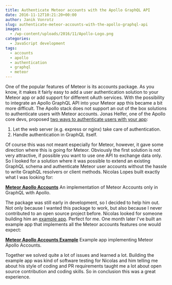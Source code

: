 ```yaml
---
title: Authenticate Meteor accounts with the Apollo GraphQL API
date: 2016-11-12T10:21:20+00:00
author: Janik Vonrotz
slug: authenticate-meteor-accounts-with-the-apollo-graphql-api
images:
  - /wp-content/uploads/2016/11/Apollo-Logo.png
categories:
  - JavaScript development
tags:
  - accounts
  - apollo
  - authentication
  - graphql
  - meteor
---
```

One of the popular features of Meteor is its accounts package. As you know, it makes it fairly easy to add a user authentication solution to your Meteor app or add support for different oAuth services. With the possibility to integrate an Apollo GraphQL API into your Meteor app this became a bit more difficult. The Apollo stack does not support an out of the box solutions to authenticate users with Meteor accounts. Jonas Helfer, one of the Apollo core devs, proposed [two ways to authenticate users with your app](https://dev-blog.apollodata.com/a-guide-to-authentication-in-graphql-e002a4039d1):
<!--more-->

1. Let the web server (e.g. express or nginx) take care of authentication.
2. Handle authentication in GraphQL itself.

Of course this was not meant especially for Meteor, however, it gave some direction where this is going for Meteor. Obviously the first solution is not very attractive, if possible you want to use one API to exchange data only. So I looked for a solution where it was possible to extend an existing GraphQL schema and authenticate Meteor user accounts without the hassle to write GraphQL resolvers or client methods. Nicolas Lopes built exactly what I was looking for:

**[Meteor Apollo Accounts](https://github.com/nicolaslopezj/meteor-apollo-accounts)**
An implementation of Meteor Accounts only in GraphQL with Apollo.

The package was still early in development, so I decided to help him out. Not only because I wanted this package to work, but also because I never contributed to an open source project before. Nicolas looked for someone building him an [example app](https://github.com/nicolaslopezj/meteor-apollo-accounts/issues/3). Perfect for me. One month later I've built an example app that implements all the Meteor accounts features one would expect:

**[Meteor Apollo Accounts Example](https://github.com/janikvonrotz/meteor-apollo-accounts-example)**
Example app implementing Meteor Apollo Accounts.

Together we solved quite a lot of issues and learned a lot. Building the example app was kind of software testing for Nicolas and him telling me about his style of coding and PR requirements taught me a lot about open source contribution and coding skills. So in conclusion this was a great experience.

